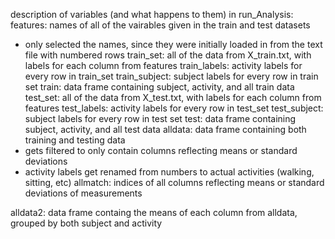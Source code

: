 description of variables (and what happens to them) in run_Analysis:
features: names of all of the vairables given in the train and test datasets
  - only selected the names, since they were initially loaded in from the text file with numbered rows
train_set: all of the data from X_train.txt, with labels for each column from features
train_labels: activity labels for every row in train_set
train_subject: subject labels for every row in train set
train: data frame containing subject, activity, and all train data
test_set: all of the data from X_test.txt, with labels for each column from features
test_labels: activity labels for every row in test_set
test_subject: subject labels for every row in test set
test: data frame containing subject, activity, and all test data
alldata: data frame containing both training and testing data
  - gets filtered to only contain columns reflecting means or standard deviations
  - activity labels get renamed from numbers to actual activities (walking, sitting, etc)
allmatch: indices of all columns reflecting means or standard deviations of measurements

alldata2: data frame containg the means of each column from alldata, grouped by both subject and activity
